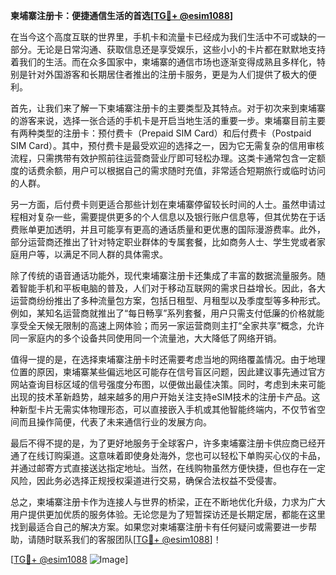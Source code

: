 **柬埔寨注册卡：便捷通信生活的首选[[TG💪+ @esim1088](https://t.me/s/esim1088)]**

在当今这个高度互联的世界里，手机卡和流量卡已经成为我们生活中不可或缺的一部分。无论是日常沟通、获取信息还是享受娱乐，这些小小的卡片都在默默地支持着我们的生活。而在众多国家中，柬埔寨的通信市场也逐渐变得成熟且多样化，特别是针对外国游客和长期居住者推出的注册卡服务，更是为人们提供了极大的便利。

首先，让我们来了解一下柬埔寨注册卡的主要类型及其特点。对于初次来到柬埔寨的游客来说，选择一张合适的手机卡是开启当地生活的重要一步。柬埔寨目前主要有两种类型的注册卡：预付费卡（Prepaid SIM Card）和后付费卡（Postpaid SIM Card）。其中，预付费卡是最受欢迎的选择之一，因为它无需复杂的信用审核流程，只需携带有效护照前往运营商营业厅即可轻松办理。这类卡通常包含一定额度的话费余额，用户可以根据自己的需求随时充值，非常适合短期旅行或临时访问的人群。

另一方面，后付费卡则更适合那些计划在柬埔寨停留较长时间的人士。虽然申请过程相对复杂一些，需要提供更多的个人信息以及银行账户信息等，但其优势在于话费账单更加透明，并且可能享有更高的通话质量和更优惠的国际漫游费率。此外，部分运营商还推出了针对特定职业群体的专属套餐，比如商务人士、学生党或者家庭用户等，以满足不同人群的具体需求。

除了传统的语音通话功能外，现代柬埔寨注册卡还集成了丰富的数据流量服务。随着智能手机和平板电脑的普及，人们对于移动互联网的需求日益增长。因此，各大运营商纷纷推出了多种流量包方案，包括日租型、月租型以及季度型等多种形式。例如，某知名运营商就推出了“每日畅享”系列套餐，用户只需支付低廉的价格就能享受全天候无限制的高速上网体验；而另一家运营商则主打“全家共享”概念，允许同一家庭内的多个设备共同使用同一个流量池，大大降低了网络开销。

值得一提的是，在选择柬埔寨注册卡时还需要考虑当地的网络覆盖情况。由于地理位置的原因，柬埔寨某些偏远地区可能存在信号盲区问题，因此建议事先通过官方网站查询目标区域的信号强度分布图，以便做出最佳决策。同时，考虑到未来可能出现的技术革新趋势，越来越多的用户开始关注支持eSIM技术的注册卡产品。这种新型卡片无需实体物理形态，可以直接嵌入手机或其他智能终端内，不仅节省空间而且操作简便，代表了未来通信行业的发展方向。

最后不得不提的是，为了更好地服务于全球客户，许多柬埔寨注册卡供应商已经开通了在线订购渠道。这意味着即使身处海外，您也可以轻松下单购买心仪的卡品，并通过邮寄方式直接送达指定地址。当然，在线购物虽然方便快捷，但也存在一定风险，因此务必选择正规授权渠道进行交易，确保合法权益不受侵害。

总之，柬埔寨注册卡作为连接人与世界的桥梁，正在不断地优化升级，力求为广大用户提供更加优质的服务体验。无论您是为了短暂探访还是长期定居，都能在这里找到最适合自己的解决方案。如果您对柬埔寨注册卡有任何疑问或需要进一步帮助，请随时联系我们的客服团队[[TG💪+ @esim1088](https://t.me/s/esim1088)]！

[[TG💪+ @esim1088](https://t.me/s/esim1088) ![Image](https://i.postimg.cc/4NQfJmqS/Snipaste-2025-05-13-00-14-12.png)]